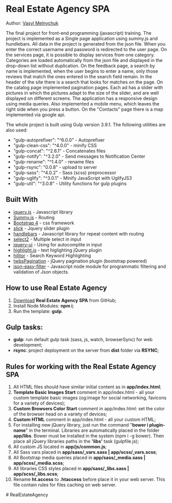 <h1>Real Estate Agency SPA</h1>



<p>Author: <a href="https://www.linkedin.com/in/vasyl-melnychuk-231763132/" target="_blank">Vasyl Melnychuk</a></p>

The final project for front-end programming (javascript) training. The project is implemented as a Single page application using summy.js and hundlebars. All data in the project is generated from the json file. When you enter the correct username and password is redirected to the user page. On the services page, it is possible to display services from one category. Categories are loaded automatically from the json file and displayed in the drop-down list without duplication. On the feedback page, a search by name is implemented, when the user begins to enter a name, only those reviews that match the ones entered in the search field remain. In the header of the site there is a search that looks for matches on the page. On the catalog page implemented pagination pages. Each ad has a slider with pictures in which the pictures adapt to the size of the slider, and are well displayed on different screens. The application has a responsive design using media queries. Also implemented a mobile menu, which leaves the right side when you press a button. On the "Contacts" page there is a map implemented via google api.

The whole project is built using Gulp version 3.9.1. The following utilities are also used:
* "gulp-autoprefixer": "^6.0.0" - Autoprefixer
* "gulp-clean-css": "^4.0.0" - minify CSS
* "gulp-concat": "^2.6.1" - Concatenates files
* "gulp-notify": "^3.2.0" - Send messages to Notification Center
* "gulp-rename": "^1.4.0" - rename files
* "gulp-rsync": "0.0.8" - upload to server
* "gulp-sass": "^4.0.2" - Sass (scss) preprocessor
* "gulp-uglify": "^3.0.1" - Minify JavaScript with UglifyJS3
* "gulp-util": "^3.0.8" - Utility functions for gulp plugins

## Built With

* [jquery.js](https://jquery.com/) - Javascript library
* [Summy.js](http://sammyjs.org/) - Routing
* [Bootstrap 4](https://getbootstrap.com/) - css framework
* [slick](http://kenwheeler.github.io/slick/) - Jquery slider plugin
* [handlebars](https://handlebarsjs.com/) - Javascript library for repeat content with routing
* [select2](https://select2.org/) - Multiple select in input
* [jquery-ui](https://jqueryui.com/) - Using for autocomplite in input
* [highlight.js](https://johannburkard.de/blog/programming/javascript/highlight-javascript-text-higlighting-jquery-plugin.html) - text higlighting jQuery plugin
* [hilitor](https://www.the-art-of-web.com/javascript/search-highlight/) - Search Keyword Highlighting
* [twbsPagination](https://) - jQuery pagination plugin (bootstrap powered)
* [json-easy-filter](https://) - Javascript node module for programmatic filtering and validation of Json objects.


<h2>How to use Real Estate Agency </h2>

<ol>
	<li><a href="https://github.com/vasya-skery/RealEstateAgency/archive/master.zip">Download</a> <strong>Real Estate Agency SPA</strong> from GitHub;</li>
	<li>Install Node Modules: <strong>npm i</strong>;</li>
	<li>Run the template: <strong>gulp</strong>.</li>
</ol>

<h2>Gulp tasks:</h2>

<ul>
	<li><strong>gulp</strong>: run default gulp task (sass, js, watch, browserSync) for web development;</li>
	<li><strong>rsync</strong>: project deployment on the server from <strong>dist</strong> folder via <strong>RSYNC</strong>;</li>
</ul>

<h2>Rules for working with the Real Estate Agency SPA</h2>

<ol>
	<li>All HTML files should have similar initial content as in <strong>app/index.html</strong>;</li>
	<li><strong>Template Basic Images Start</strong> comment in app/index.html - all your custom template basic images (og:image for social networking, favicons for a variety of devices);</li>
	<li><strong>Custom Browsers Color Start</strong> comment in app/index.html: set the color of the browser head on a variety of devices;</li>
	<li><strong>Custom HTML</strong> comment in app/index.html - all your custom HTML;</li>
	<li>For installing new jQuery library, just run the command "<strong>bower i plugin-name</strong>" in the terminal. Libraries are automatically placed in the folder <strong>app/libs</strong>. Bower must be installed in the system (npm i -g bower). Then place all jQuery libraries paths in the <strong>'libs'</strong> task (gulpfile.js);</li>
	<li>All custom JS located in <strong>app/js/common.js</strong>;</li>
	<li>All Sass vars placed in <strong>app/sass/_vars.sass | app/scss/_vars.scss</strong>;</li>
	<li>All Bootstrap media queries placed in <strong>app/sass/_media.sass | app/scss/_media.scss</strong>;</li>
	<li>All libraries CSS styles placed in <strong>app/sass/_libs.sass | app/scss/_libs.scss</strong>;</li>
	<li>Rename <strong>ht.access</strong> to <strong>.htaccess</strong> before place it in your web server. This file contain rules for files caching on web server.</li>
</ol>
# RealEstateAgency
